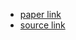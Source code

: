 - [paper link](https://arxiv.org/abs/2011.00316)
- [source link](https://github.com/KimythAnly/AGAIN-VC)